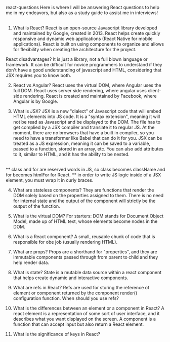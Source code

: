 react-questions
Here is where I will be answering React questions to help me in my endeavors, but also as a study guide to assist me in interviews! 
<br>
<br>
1. What is React?
React is an open-source Javascript library developed and maintained by Google, created in 2013. React helps create quickly responsive and dynamic web applications (React Native for mobile applications). React is built on using components to organize and allows for flexibility when creating the architecture for the project.

React disadvantages?
It is just a library, not a full blown language or framework. It can be difficult for novice programmers to understand if they don't have a good understanding of javascript and HTML, considering that JSX requires you to know both.  

2. React vs Angular? 
React uses the virtual DOM, where Angular uses the full DOM.
React uses server side rendering, where angular uses client-side rendering. 
React is created and maintained by Facebook, where Angular is by Google. 

3. What is JSX?
JSX is a new "dialect" of Javascript code that will embed HTML elements into JS code. It is a "syntax extension", meaning it will not be read as Javascript and be displayed to the DOM. The file has to get complied by a JSX compiler and translate it to regular JS. At the moment, there are no browsers that have a built in compiler, so you need to have a transformer like Babel that can do it for you. JSX can be treated as a JS expression, meaning it can be saved to a variable, passed to a function, stored in an array, etc. You can also add attributes to it, similar to HTML, and it has the ability to be nested. 
<br>
** class and for are reserved words in JS, so class becomes className and for becomes htmlFor for React.
** in order to write JS logic inside of a JSX element, you must wrap it in curly braces.


4. What are stateless components?
They are functions that render the DOM solely based on the properties assigned to them. There is no need for internal state and the output of the component will strictly be the output of the function. 

5. What is the virtual DOM? 
For starters: DOM stands for Document Object Model, made up of HTML text, whose elements become nodes in the DOM. 

6. What is a React component? A small, reusable chunk of code that is responsible for obe job (usually rendering HTML). 

7. What are props?
Props are a shorthand for "properties", and they are immutable components passed through from parent to child and they help render data. 

8. What is state?
State is a mutable data source within a react component that helps create dynamic and interactive components. 

9. What are refs in React?
Refs are used for storing the reference of element or component returned by the component render() configuration function.
When should you use refs?

10. What is the differences between an element or a component in React? 
A react element is a representation of some sort of user interface, and it describes what you want displayed on the screen. A component is a function that can accept input but also return a React element. 

11. What is the significance of keys in React?

